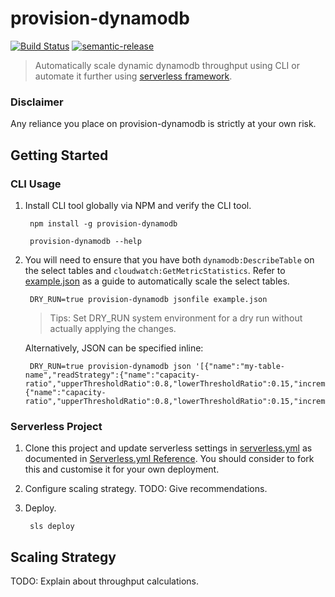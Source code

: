# provision-dynamodb

[![Build Status](https://travis-ci.org/ServiceRocket/provision-dynamodb.svg?branch=master)](https://travis-ci.org/ServiceRocket/provision-dynamodb) [![semantic-release](https://img.shields.io/badge/%20%20%F0%9F%93%A6%F0%9F%9A%80-semantic--release-e10079.svg)](https://github.com/semantic-release/semantic-release)


> Automatically scale dynamic dynamodb throughput using CLI or automate it further using [serverless framework](http://www.serverless.com).

### Disclaimer

Any reliance you place on provision-dynamodb is strictly at your own risk.

## Getting Started

### CLI Usage

1. Install CLI tool globally via NPM and verify the CLI tool.

        npm install -g provision-dynamodb
        
        provision-dynamodb --help

2. You will need to ensure that you have both `dynamodb:DescribeTable` on the select tables and
   `cloudwatch:GetMetricStatistics`. Refer to [example.json](./example.json) as a guide to automatically scale 
   the select tables.

        DRY_RUN=true provision-dynamodb jsonfile example.json
        
    > Tips: Set DRY_RUN system environment for a dry run without actually applying the changes.
    
    Alternatively, JSON can be specified inline:
    
        DRY_RUN=true provision-dynamodb json '[{"name":"my-table-name","readStrategy":{"name":"capacity-ratio","upperThresholdRatio":0.8,"lowerThresholdRatio":0.15,"incrementRatio":3,"decrementRatio":0.8,"lowerBoundUnit":1,"upperBoundUnit":28},"writeStrategy":{"name":"capacity-ratio","upperThresholdRatio":0.8,"lowerThresholdRatio":0.15,"incrementRatio":3,"decrementRatio":0.8,"lowerBoundUnit":1,"upperBoundUnit":28}}]'
        
### Serverless Project

1. Clone this project and update serverless settings in [serverless.yml](./serverless.yml) as documented in  [Serverless.yml Reference](https://serverless.com/framework/docs/providers/aws/guide/serverless.yml/). You should consider to fork this and customise it for your own deployment.
   
2. Configure scaling strategy. TODO: Give recommendations.

3. Deploy.

        sls deploy
      
## Scaling Strategy

TODO: Explain about throughput calculations.